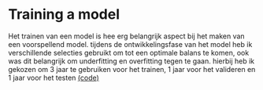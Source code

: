 # Training a model

Het trainen van een model is hee erg belangrijk aspect bij het maken van een voorspellend model. tijdens de ontwikkelingsfase van het model heb ik verschillende selecties gebruikt om tot een optimale balans te komen, ook was dit belangrijk om underfitting en overfitting tegen te gaan. hierbij heb ik gekozen om 3 jaar te gebruiken voor het trainen, 1 jaar voor het valideren en 1 jaar voor het testen [(code)]( https://github.com/idrissbensaga/-AppliedDataScience/blob/main/screenshots/train%20test.PNG)
